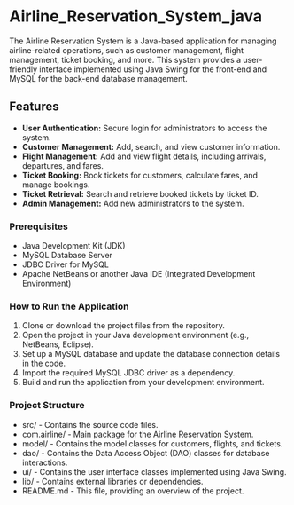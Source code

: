 # Airline_Reservation_System_java

The Airline Reservation System is a Java-based application for managing airline-related operations, such as customer management, flight management, ticket booking, and more. This system provides a user-friendly interface implemented using Java Swing for the front-end and MySQL for the back-end database management.

## Features

- **User Authentication:** Secure login for administrators to access the system.
- **Customer Management:** Add, search, and view customer information.
- **Flight Management:** Add and view flight details, including arrivals, departures, and fares.
- **Ticket Booking:** Book tickets for customers, calculate fares, and manage bookings.
- **Ticket Retrieval:** Search and retrieve booked tickets by ticket ID.
- **Admin Management:** Add new administrators to the system.

### Prerequisites

- Java Development Kit (JDK)
- MySQL Database Server
- JDBC Driver for MySQL
- Apache NetBeans or another Java IDE (Integrated Development Environment)

### How to Run the Application
1. Clone or download the project files from the repository.
2. Open the project in your Java development environment (e.g., NetBeans, Eclipse).
3. Set up a MySQL database and update the database connection details in the code.
4. Import the required MySQL JDBC driver as a dependency.
5. Build and run the application from your development environment.

### Project Structure
- src/ - Contains the source code files.
- com.airline/ - Main package for the Airline Reservation System.
- model/ - Contains the model classes for customers, flights, and tickets.
- dao/ - Contains the Data Access Object (DAO) classes for database interactions.
- ui/ - Contains the user interface classes implemented using Java Swing.
- lib/ - Contains external libraries or dependencies.
- README.md - This file, providing an overview of the project.

